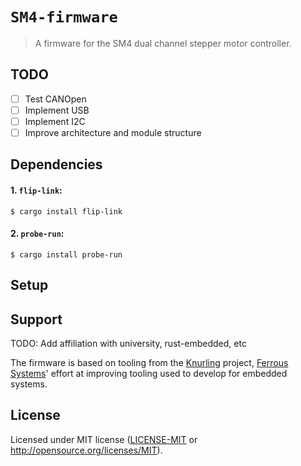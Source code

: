 # `SM4-firmware`

> A firmware for the SM4 dual channel stepper motor controller.

## TODO
 - [ ] Test CANOpen
 - [ ] Implement USB
 - [ ] Implement I2C
 - [ ] Improve architecture and module structure

## Dependencies

#### 1. `flip-link`:

```console
$ cargo install flip-link
```

#### 2. `probe-run`:

``` console
$ cargo install probe-run
```

## Setup

## Support

TODO: Add affiliation with university, rust-embedded, etc

The firmware is based on tooling from the [Knurling] project, [Ferrous Systems]' effort at
improving tooling used to develop for embedded systems.

## License

Licensed under MIT license ([LICENSE-MIT](LICENSE-MIT) or http://opensource.org/licenses/MIT).


[Knurling]: https://knurling.ferrous-systems.com
[Ferrous Systems]: https://ferrous-systems.com/
[GitHub Sponsors]: https://github.com/sponsors/knurling-rs
